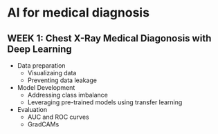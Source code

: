 # AI for medical diagnosis

## WEEK 1: Chest X-Ray Medical Diagonosis with Deep Learning
  - Data preparation
    - Visualizaing data
    - Preventing data leakage
  - Model Development
    - Addressing class imbalance
    - Leveraging pre-trained models using transfer learning
  - Evaluation
    - AUC and ROC curves
    - GradCAMs
